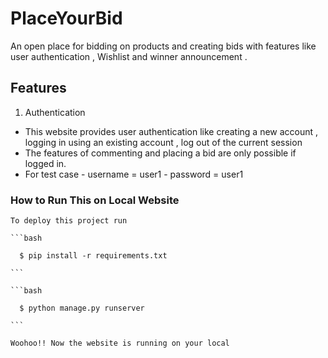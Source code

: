 # PlaceYourBid
An open place for bidding on products and creating bids with features like user authentication , Wishlist and winner announcement .

## Features

1. Authentication
- This website provides user authentication like creating a new account , logging in using an existing account , log out of the current session
- The features of commenting and placing a bid are only possible if logged in.
- For test case
      - username = user1
      - password = user1

 ### How to Run This on Local Website

    To deploy this project run

    ```bash

      $ pip install -r requirements.txt

    ```

    ```bash

      $ python manage.py runserver

    ```

    Woohoo!! Now the website is running on your local

